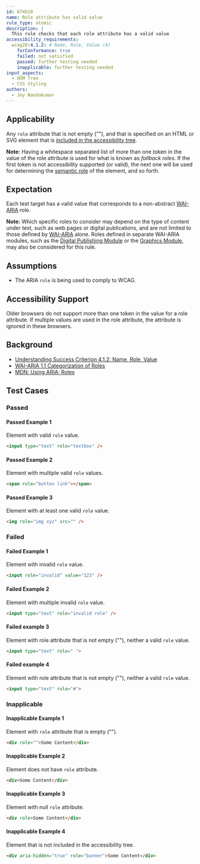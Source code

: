 ```yaml
---
id: 674b10
name: Role attribute has valid value
rule_type: atomic
description: |
  This rule checks that each role attribute has a valid value
accessibility_requirements:
  wcag20:4.1.2: # Name, Role, Value (A)
    forConformance: true
    failed: not satisfied
    passed: further testing needed
    inapplicable: further testing needed
input_aspects:
  - DOM Tree
  - CSS Styling
authors:
  - Jey Nandakumar
---
```


## Applicability

Any `role` attribute that is not empty (""), and that is specified on an HTML or SVG element that is [included in the accessibility tree](#included-in-the-accessibility-tree).

**Note:** Having a whitespace separated list of more than one token in the value of the role attribute is used for what is known as _fallback roles_. If the first token is not accessibility supported (or valid), the next one will be used for determining the [semantic role](#semantic-role) of the element, and so forth.

## Expectation

Each test target has a valid value that corresponds to a non-abstract [WAI-ARIA](https://www.w3.org/TR/wai-aria) role.

**Note:** Which specific roles to consider may depend on the type of content under test, such as web pages or digital publications, and are not limited to those defined by [WAI-ARIA](https://www.w3.org/TR/wai-aria) alone. Roles defined in separate WAI-ARIA modules, such as the [Digital Publishing Module](https://www.w3.org/TR/dpub-aria/) or the [Graphics Module](https://www.w3.org/TR/graphics-aria/), may also be considered for this rule.

## Assumptions

- The ARIA `role` is being used to comply to WCAG.

## Accessibility Support

Older browsers do not support more than one token in the value for a role attribute. If multiple values are used in the role attribute, the attribute is ignored in these browsers.

## Background

- [Understanding Success Criterion 4.1.2: Name, Role, Value](https://www.w3.org/WAI/WCAG21/Understanding/name-role-value.html)
- [WAI-ARIA 1.1 Categorization of Roles](https://www.w3.org/TR/wai-aria-1.1/#roles_categorization)
- [MDN: Using ARIA: Roles](https://developer.mozilla.org/en-US/docs/Web/Accessibility/ARIA/ARIA_Techniques#Roles)

## Test Cases

### Passed

#### Passed Example 1

Element with valid `role` value.

```html
<input type="text" role="textbox" />
```

#### Passed Example 2

Element with multiple valid `role` values.

```html
<span role="button link"></span>
```

#### Passed Example 3

Element with at least one valid `role` value.

```html
<img role="img xyz" src="" />
```

### Failed

#### Failed Example 1

Element with invalid `role` value.

```html
<input role="invalid" value="123" />
```

#### Failed Example 2

Element with multiple invalid `role` value.

```html
<input type="text" role="invalid role" />
```

#### Failed example 3

Element with role attribute that is not empty (""), neither a valid `role` value.

```html
<input type="text" role=" ">
```

#### Failed example 4

Element with role attribute that is not empty (""), neither a valid `role` value.

```html
<input type="text" role="#">
```

### Inapplicable

#### Inapplicable Example 1

Element with `role` attribute that is empty ("").

```html
<div role="">Some Content</div>
```

#### Inapplicable Example 2

Element does not have `role` attribute.

```html
<div>Some Content</div>
```

#### Inapplicable Example 3

Element with null `role` attribute.

```html
<div role>Some Content</div>
```

#### Inapplicable Example 4

Element that is not included in the accessibility tree.

```html
<div aria-hidden="true" role="banner">Some Content</div>
```
